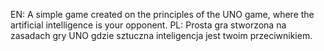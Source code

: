 EN: A simple game created on the principles of the UNO game, where the artificial intelligence is your opponent.
PL: Prosta gra stworzona na zasadach gry UNO gdzie sztuczna inteligencja jest twoim przeciwnikiem.
